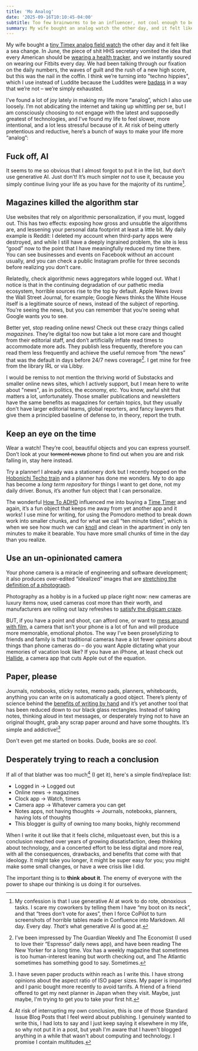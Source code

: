 ```yaml
---
title: 'Mo Analog'
date: '2025-09-16T10:10:45-04:00'
subtitle: Too few brainworms to be an influencer, not cool enough to be a Luddite
summary: My wife bought an analog watch the other day, and it felt like a sea change. I’ve found a lot of joy lately in making my life more analog lately by consciously choosing to not engage with the latest and supposedly greatest of technologies, and I’ve found my life to feel slower, more intentional, and a lot less stressful because of it. At risk of being utterly pretentious and reductive, here’s a bunch of ways to do the same.
---
```


My wife bought a [tiny Timex analog field watch](https://timex.com/products/expedition-field-mini-26mm-leather-strap-watch-tw4b12000)  the other day and it felt like a sea change. In June, the piece of shit HHS secretary vomited the idea that every American should be [wearing a health tracker](https://www.politico.com/newsletters/future-pulse/2025/06/24/rfk-jr-wants-a-wearable-on-your-wrist-00419190), and we instantly soured on wearing our Fitbits every day. We had been talking through our fixation on the daily numbers, the waves of guilt and the rush of a new high score, but this was the nail in the coffin. I think we’re turning into "techno hippies", which I use instead of Luddite because the Luddites were [badass](https://www.hachettebookgroup.com/titles/brian-merchant/blood-in-the-machine/9780316487740/) in a way that we’re not – we’re simply exhausted.

I’ve found a lot of joy lately in making my life more “analog”, which I also use loosely. I’m not abdicating the internet and taking up whittling per se, but I am consciously choosing to not engage with the latest and supposedly greatest of technologies, and I’ve found my life to feel slower, more intentional, and a lot less stressful because of it. At risk of being utterly pretentious and reductive, here’s a bunch of ways to make your life more “analog”:

## Fuck off, AI

It seems to me so obvious that I almost forgot to put it in the list, but don’t use generative AI. Just don’t! It’s much simpler *not* to use it, because you simply continue living your life as you have for the majority of its runtime[^1].

## Magazines killed the algorithm star

Use websites that rely on algorithmic personalization, if you must, logged out. This has two effects: exposing how gross and unsubtle the algorithms are, and lessening your personal data footprint at least a little bit. My daily example is Reddit: I deleted my account when third-party apps were destroyed, and while I still have a deeply ingrained problem, the site is less “good” now to the point that I have meaningfully reduced my time there. You can see businesses and events on Facebook without an account usually, and you can check a public Instagram profile for three seconds before realizing you don’t care.

Relatedly, check algorithmic news aggregators while logged out. What I notice is that in the continuing degradation of our pathetic media ecosystem, horrible sources rise to the top by default. Apple News *loves* the Wall Street Journal, for example; Google News thinks the White House itself is a legitimate source of news, instead of the subject of reporting. You’re seeing the news, but you can remember that you’re seeing what Google wants you to see.

Better yet, stop reading online news! Check out these crazy things called *magazines*. They’re digital too now but take a lot more care and thought from their editorial staff, and don’t artificially inflate read times to accommodate more ads. They publish less frequently, therefore you can read them less frequently and achieve the useful remove from “the news” that was the default in days before 24/7 news coverage[^2]. I get mine for free from the library IRL or via Libby.

I would be remiss to not mention the thriving world of Substacks and smaller online news sites, which I actively support, but I mean here to write about "news", as in politics, the economy, etc. You know, awful shit that matters a lot, unfortunately. Those smaller publications and newsletters have the same benefits as magazines for certain topics, but they usually don't have larger editorial teams, global reporters, and fancy lawyers that give them a principled baseline of defense to, in theory, report the truth.

## Keep an eye on the time

Wear a watch! They’re cool, beautiful objects and you can express yourself. Don’t look at your ~~torment nexus~~ phone to find out when you are and risk falling in, stay here instead.

Try a planner! I already was a stationery dork but I recently hopped on the [Hobonichi Techo train](https://youtu.be/OO-YNP0YT-4?si=C1lGmQTWVqk6bbXN) and a planner has done me wonders. My to do app has become a *long term repository* for things I want to get done, not my daily driver. Bonus, it’s another fun object that I can personalize.

The wonderful [How To ADHD](https://youtu.be/Vzwyl1E-BKQ?si=jsx4YyW2-r2qb6G2) influenced me into buying a [Time Timer](https://www.timetimer.com/products/time-timer-mod-home-edition) and again, it’s a fun object that keeps me away from yet another app and it works! I use mine for writing, for using the Pomodoro method to break down work into smaller chunks, and for what we call “ten minute tidies”, which is when we see how much we can [knoll](https://youtu.be/U46Yo_6z_F4?si=HsOYn_9GDY3ZGRwV&t=161) and clean in the apartment in only ten minutes to make it bearable. You have more small chunks of time in the day than you realize.

## Use an un-opinionated camera

Your phone camera is a miracle of engineering and software development; it also produces over-edited “idealized” images that are [stretching the definition of a photograph](https://www.theverge.com/2024/9/23/24252231/lets-compare-apple-google-and-samsungs-definitions-of-a-photo).

Photography as a hobby is in a fucked up place right now: new cameras are luxury items now, used cameras cost more than their worth, and manufacturers are rolling out lazy refreshes to [satisfy the digicam craze](https://www.theverge.com/news/774095/canon-powershot-elph-360-hsa-kendall-jenner-reissue-price-specs).

BUT, if you have a point and shoot, can afford one, or want to [mess around with film](https://reformedfilmlab.com/products/ilford-ilfocolor-rapid-haf-frame-single-use-camera-54-exposures), a camera that isn’t your phone is a lot of fun and will produce more memorable, emotional photos. The way I’ve been proselytizing to friends and family is that traditional cameras have a lot fewer *opinions* about things than phone cameras do – do you want Apple dictating what your memories of vacation look like? If you have an iPhone, at least check out [Hallide](https://halide.cam/), a camera app that cuts Apple out of the equation.

## Paper, please

Journals, notebooks, sticky notes, memo pads, planners, whiteboards, anything you can write on is automatically a good object. There’s plenty of science behind the [benefits of writing by hand](https://www.npr.org/sections/health-shots/2024/05/11/1250529661/handwriting-cursive-typing-schools-learning-brain) and it’s yet another tool that has been reduced down to our black glass rectangles. Instead of taking notes, thinking aloud in text messages, or desperately trying not to have an original thought, grab any scrap paper around and have some thoughts. It’s simple and addictive![^3]

Don't even get me started on books. Dude, books are *so cool*.

## Desperately trying to reach a conclusion

If all of that blather was too much[^4] (I get it), here's a simple find/replace list:

- Logged in → Logged out
- Online news → magazines
- Clock app → Watch, timers
- Camera app → Whatever camera you can get
- Notes apps, not having thoughts → Journals, notebooks, planners, having lots of thoughts
- This blogger is guilty of owning too many books, highly recommend

When I write it out like that it feels cliché, milquetoast even, but this is a conclusion reached over years of growing dissatisfaction, deep thinking about technology, and a concerted effort to be less digital and more real, with all the consequences, drawbacks, and benefits that come with that ideology. It might take you longer, it might be super easy for you; you might make some small changes, or have a wee crisis like I did.

The important thing is to **think about it**. The enemy of everyone with the power to shape our thinking is us doing it for ourselves.

[^1]: My confession is that I use generative AI at work to do rote, obnoxious tasks. I scare my coworkers by telling them I have “my boot on its neck”, and that “trees don’t vote for axes”, then I force CoPilot to turn screenshots of horrible tables made in Confluence into Markdown. All day. Every day. *That’s* what generative AI is good at.

[^2]: I’ve been impressed by The Guardian Weekly and The Economist (I used to love their “Espresso” daily news app), and have been reading The New Yorker for a long time. Vox has a weekly magazine that sometimes is too human-interest leaning but worth checking out, and The Atlantic sometimes has something good to say. Sometimes.

[^3]: I have seven paper products within reach as I write this. I have strong opinions about the aspect ratio of ISO paper sizes. My paper is imported and I panic bought more recently to avoid tarrifs. A friend of a friend offered to get my next planner in Japan when they visit. Maybe, just maybe, I'm trying to get you to take your first hit.

[^4]: At risk of interrupting my own conclusion, this is one of those Standard Issue Blog Posts that I feel weird about publishing. I genuinely wanted to write this, I had lots to say and I just keep saying it elsewhere in my life, so why not put it in a post, but yeah I'm aware that I haven't blogged anything in a while that wasn't about computing and technology. I promise I contain multitudes.